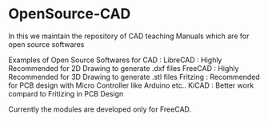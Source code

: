 # OpenSource-CAD
In this we maintain the repository of CAD teaching Manuals which are for open source softwares 

Examples of Open Source Softwares for CAD :
LibreCAD : Highly Recommended for 2D Drawing to generate .dxf files
FreeCAD :  Highly Recommended for 3D Drawing to generate .stl files
Fritzing : Recommended for PCB design with Micro Controller like Arduino etc..
KiCAD : Better work compard to Fritizing in PCB Design


Currently the modules are developed only for FreeCAD. 
